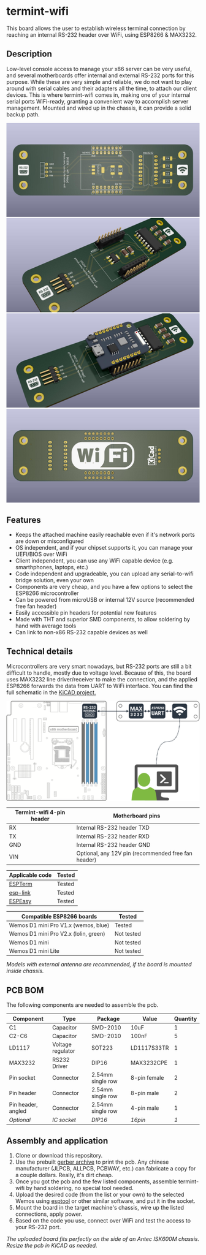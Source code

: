 # termint-wifi
This board allows the user to establish wireless terminal connection by reaching an internal RS-232 header over WiFi, using ESP8266 &amp; MAX3232.

## Description
Low-level console access to manage your x86 server can be very useful, and several motherboards offer internal and external RS-232 ports for this purpose. While these are very simple and reliable, we do not want to play around with serial cables and their adapters all the time, to attach our client devices. This is where termint-wifi comes in, making one of your internal serial ports WiFi-ready, granting a convenient way to accomplish server management. Mounted and wired up in the chassis, it can provide a solid backup path.

![render1](graphics/render1.jpg)
![render2](graphics/render2.jpg)
![render3](graphics/render3.jpg)
![render4](graphics/render4.jpg)

## Features
* Keeps the attached machine easily reachable even if it's network ports are down or misconfigured
* OS independent, and if your chipset supports it, you can manage your UEFI/BIOS over WiFi
* Client independent, you can use any WiFi capable device (e.g. smarthphones, laptops, etc.)
* Code independent and upgradeable, you can upload any serial-to-wifi bridge solution, even your own
* Components are very cheap, and you have a few options to select the ESP8266 microcontroller
* Can be powered from microUSB or internal 12V source (recommended free fan header)
* Easily accessible pin headers for potential new features
* Made with THT and superior SMD components, to allow soldering by hand with average tools
* Can link to non-x86 RS-232 capable devices as well

## Technical details

Microcontrollers are very smart nowadays, but RS-232 ports are still a bit difficult to handle, mostly due to voltage level. Because of this, the board uses MAX3232 line driver/receiver to make the connection, and the applied ESP8266 forwards the data from UART to WiFi interface. You can find the full schematic in the [KiCAD project.](kicad_board/)

![render4](graphics/schema.png)

| Termint-wifi 4-pin header | Motherboard pins |
| ---------- | ---- |
| RX | Internal RS-232 header TXD |
| TX | Internal RS-232 header RXD | 
| GND | Internal RS-232 header GND | 
| VIN | Optional, any 12V pin (recommended free fan header) | 

| Applicable code | Tested |
| ---------- | ---- |
| [ESPTerm](https://espterm.github.io/term.html) | Tested |
| [esp-link](https://github.com/jeelabs/esp-link) | Tested | 
| [ESPEasy](https://github.com/letscontrolit/ESPEasy) | Tested | 

| Compatible ESP8266 boards | Tested |
| ---------- | ---- |
| Wemos D1 mini Pro V1.x (wemos, blue) | Tested |
| Wemos D1 mini Pro V2.x (lolin, green) | Not tested | 
| Wemos D1 mini | Not tested | 
| Wemos D1 mini Lite | Not tested | 

*Models with external antenna are recommended, if the board is mounted inside chassis.*

## PCB BOM
The following components are needed to assemble the pcb.

| Component  | Type | Package | Value | Quantity |
| ---------- | ---- | ------- | ----- | -------- |
| C1 | Capacitor | SMD-2010 | 10uF | 1 | 
| C2-C6 | Capacitor | SMD-2010 | 100nF | 5 | 
| LD1117 | Voltage regulator | SOT223 | LD1117S33TR | 1 |
| MAX3232 | RS232 Driver | DIP16 | MAX3232CPE | 1 |
| Pin socket | Connector | 2.54mm single row | 8-pin female | 2 |
| Pin header | Connector | 2.54mm single row | 8-pin male | 2 |
| Pin header, angled | Connector | 2.54mm single row | 4-pin male | 1 |
| *Optional* | *IC socket* | *DIP16* | *16pin* | *1* |

## Assembly and application
1. Clone or download this repository.
2. Use the prebuilt [gerber archive](kicad_board/gerber/termint_wifi.zip) to print the pcb. Any chinese manufacturer (JLPCB, ALLPCB, PCBWAY, etc.) can fabricate a copy for a couple dollars. Really, it's dirt cheap.
3. Once you got the pcb and the few listed components, assemble termint-wifi by hand soldering, no special tool needed.
4. Upload the desired code (from the list or your own) to the selected Wemos using [esptool](https://github.com/espressif/esptool) or other similar software, and put it in the socket.
5. Mount the board in the target machine's chassis, wire up the listed connections, apply power.
6. Based on the code you use, connect over WiFi and test the access to your RS-232 port.

*The uploaded board fits perfectly on the side of an Antec ISK600M chassis. Resize the pcb in KiCAD as needed.*
